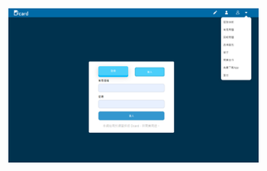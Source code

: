 ![diagram.PNG](https://raw.githubusercontent.com/js0731/MEVN_Imitate_Dcard/master/img/diagram.PNG?raw=true)
